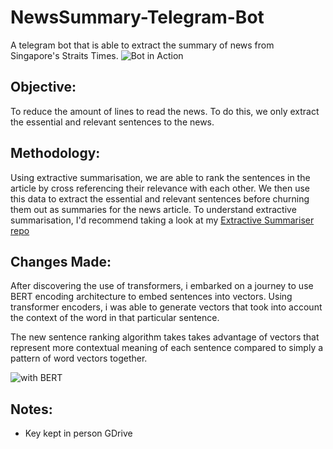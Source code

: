 # NewsSummary-Telegram-Bot
A telegram bot that is able to extract the summary of news from Singapore's Straits Times. 
![Bot in Action](https://github.com/jaotheboss/NewsSummary-Telegram-Bot/blob/master/images/Bot%20in%20Action.png)

## Objective:
To reduce the amount of lines to read the news. To do this, we only extract the essential and relevant sentences to the news.

## Methodology:
Using extractive summarisation, we are able to rank the sentences in the article by cross referencing their relevance with each other. We then use this data to extract the essential and relevant sentences before churning them out as summaries for the news article. To understand extractive summarisation, I'd recommend taking a look at my [Extractive Summariser repo](https://github.com/jaotheboss/Extractive-Summariser)

## Changes Made:
After discovering the use of transformers, i embarked on a journey to use BERT encoding architecture to embed sentences into vectors. Using transformer encoders, i was able to generate vectors that took into account the context of the word in that particular sentence. 

The new sentence ranking algorithm takes takes advantage of vectors that represent more contextual meaning of each sentence compared to simply a pattern of word vectors together. 

![with BERT](https://github.com/jaotheboss/NewsSummary-Telegram-Bot/blob/master/images/Bot%20in%20Action%20using%20BERT.png)

## Notes:
- Key kept in person GDrive